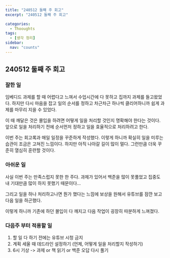 ```yaml
---
title: "240512 둘째 주 회고"
excerpt: "240512 둘째 주 회고"

categories:
  - Thooughts
tags:
  - [생각 정리]
sidebar:
  nav: "counts"
---
```


## 240512 둘째 주 회고

### 잘한 일

임베디드 과제를 할 때 어렵다고 느껴서 수업시간에 다 못하고 집까지 과제를 들고왔었다. 하지만 다시 마음을 잡고 일의 순서를 정하고 차근차근 하나씩 클리어하니까 쉽게 과제를 마무리 지을 수 있었다.

이 때 깨달은 것은 몰입을 하려면 어떻게 일을 처리할 것인지 명확해야 한다는 것이다. 앞으로 일을 처리하기 전에 순서먼저 정하고 일을 효율적으로 처리하려고 한다.

이번 주는 회고록과 매일 일정을 꾸준하게 작성했다. 이렇게 하니까 확실히 일을 미루는 습관이 조금은 고쳐진 느낌이다. 하지만 아직 나아갈 길이 많이 멀다. 그런만큼 더욱 꾸준히 열심히 훈련할 것이다.

### 아쉬운 일

사실 이번 주는 만족스럽지 못한 한 주다. 과제가 있어서 백준을 많이 못풀었고 집중도 내 기대만큼 많이 하지 못했기 때문이다...

그리고 일을 하나 처리하고나면 뭔가 했다는 느낌에 보상을 원해서 유튜브를 잠깐 보고 다음 일을 하곤했다.

이렇게 하니까 기존에 하던 몰입이 다 깨지고 다음 작업이 굉장히 따분하게 느껴졌다.

### 다음주 부터 적용할 일

1. 할 일 다 하기 전에는 유튜브 시청 금지
2. 계획 세울 때 데드라인 설정하기 (언제, 어떻게 일을 처리할지 작성하기)
3. 6시 기상 -> 과제 or 책 읽기 or 백준 오답 다시 풀기
